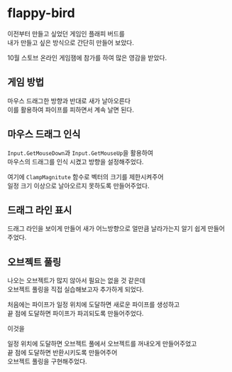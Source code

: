 # flappy-bird
이전부터 만들고 싶었던 게임인 플래피 버드를   
내가 만들고 싶은 방식으로 간단히 만들어 보았다.  

10월 스토브 온라인 게임잼에 참가를 하여 많은 영감을 받았다.  

## 게임 방법
마우스 드래그한 방향과 반대로 새가 날아오른다  
이를 활용하여 파이프를 피하면서 계속 날면 된다.  

## 마우스 드래그 인식
`Input.GetMouseDown`과 `Input.GetMouseUp`을 활용하여  
마우스의 드래그를 인식 시켰고 방향을 설정해주었다.  

여기에 `ClampMagnitute` 함수로 벡터의 크기를 제한시켜주어  
일정 크기 이상으로 날아오르지 못하도록 만들어주었다.  

## 드래그 라인 표시
드래그 라인을 보이게 만들어 새가 어느방향으로 얼만큼 날라가는지 알기 쉽게 만들어 주었다.  

## 오브젝트 풀링
나오는 오브젝트가 많지 않아서 필요는 없을 것 같은데  
오브젝트 풀링을 직접 실습해보고자 추가하게 되었다.  

처음에는 파이프가 일정 위치에 도달하면 새로운 파이프를 생성하고  
끝 점에 도달하면 파이프가 파괴되도록 만들어주었다.  

이것을   
 
일정 위치에 도달하면 오브젝트 풀에서 오브젝트를 꺼내오게 만들어주었고  
끝 점에 도달하면 반환시키도록 만들어주어  
오브젝트 풀링을 구현해주었다.  
